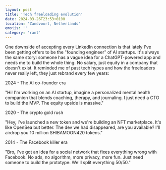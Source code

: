 ```yaml
---
layout: post
title: 'Tech freeloading evolution'
date: 2024-03-26T23:53+0100
location: 'Zandvoort, Netherlands'
emojis: ''
category: 'rant'
---
```


One downside of accepting every LinkedIn connection is that lately I've been getting offers to be the "founding engineer" of AI startups. It's always the same story: someone has a vague idea for a ChatGPT-powered app and needs me to build the whole thing. No salary, just equity in a company that doesn't exist. It reminded me of past tech hypes and how the freeloaders never really left, they just rebrand every few years:

2024 - The AI co-founder era

"Hi! I'm working on an AI startup, imagine a personalized mental health companion that blends coaching, therapy, and journaling. I just need a CTO to build the MVP. The equity upside is massive."

2020 - The crypto gold rush

"Hey, I've launched a new token and we're building an NFT marketplace. It's like OpenSea but better. The dev we had disappeared, are you available? I'll airdrop you 10 million SHIBAMOON420 tokens."

2014 - The Facebook killer era

"Bro, I've got an idea for a social network that fixes everything wrong with Facebook. No ads, no algorithm, more privacy, more fun. Just need someone to build the prototype. We'll split everything 50/50."